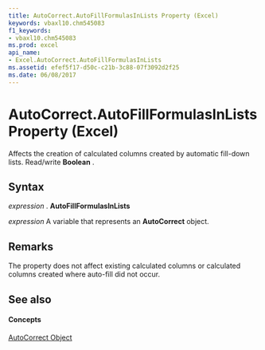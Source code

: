 ```yaml
---
title: AutoCorrect.AutoFillFormulasInLists Property (Excel)
keywords: vbaxl10.chm545083
f1_keywords:
- vbaxl10.chm545083
ms.prod: excel
api_name:
- Excel.AutoCorrect.AutoFillFormulasInLists
ms.assetid: efef5f17-d50c-c21b-3c88-07f3092d2f25
ms.date: 06/08/2017
---
```



# AutoCorrect.AutoFillFormulasInLists Property (Excel)

Affects the creation of calculated columns created by automatic fill-down lists. Read/write **Boolean** .


## Syntax

 _expression_ . **AutoFillFormulasInLists**

 _expression_ A variable that represents an **AutoCorrect** object.


## Remarks

 The property does not affect existing calculated columns or calculated columns created where auto-fill did not occur.


## See also


#### Concepts


[AutoCorrect Object](autocorrect-object-excel.md)

